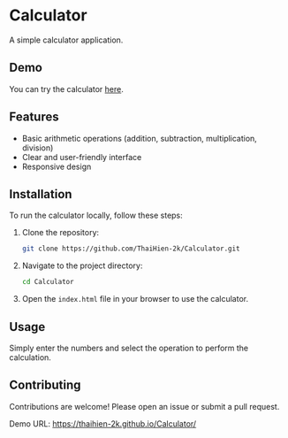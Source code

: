 
# Calculator

A simple calculator application.

## Demo

You can try the calculator [here](https://thaihien-2k.github.io/Calculator/).

## Features

- Basic arithmetic operations (addition, subtraction, multiplication, division)
- Clear and user-friendly interface
- Responsive design

## Installation

To run the calculator locally, follow these steps:

1. Clone the repository:
   ```sh
   git clone https://github.com/ThaiHien-2k/Calculator.git
   ```
2. Navigate to the project directory:
   ```sh
   cd Calculator
   ```
3. Open the `index.html` file in your browser to use the calculator.

## Usage

Simply enter the numbers and select the operation to perform the calculation.

## Contributing

Contributions are welcome! Please open an issue or submit a pull request.

Demo URL: https://thaihien-2k.github.io/Calculator/
